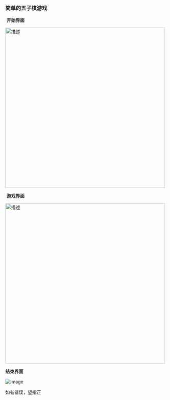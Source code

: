 ###                                                                                       简单的五子棋游戏

​                       **开始界面**

<img src="https://github.com/user-attachments/assets/ed517b25-5e4c-4af2-bc89-a4f381d5cd35" alt="描述" width="500">



​                    **游戏界面**

<img src="https://github.com/user-attachments/assets/03fdaf4d-bdf1-490c-9a3a-9b1850e35c6c" alt="描述" width="500">



**结束界面**

![image](https://github.com/user-attachments/assets/666e75ac-098f-43d7-bb03-9a1da04f1c70)

如有错误，望指正
